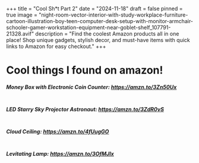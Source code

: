 +++
title = "Cool Sh*t Part 2"
date = "2024-11-18"
draft = false
pinned = true
image = "night-room-vector-interior-with-study-workplace-furniture-cartoon-illustration-boy-teen-computer-desk-setup-with-monitor-armchair-schooler-gamer-workstation-equipment-near-goblet-shelf_107791-21328.avif"
description = "Find the coolest Amazon products all in one place! Shop unique gadgets, stylish decor, and must-have items with quick links to Amazon for easy checkout."
+++
# Cool things I found on amazon!

##### **Money Box with Electronic Coin Counter:** <https://amzn.to/3Zn50Ux>

![]()

##### LED Starry Sky Projector Astronaut: <https://amzn.to/3ZdR0vS>

![]()

##### **Cloud Ceiling:** <https://amzn.to/4fUugGO>

![]()

##### Levitating Lamp: <https://amzn.to/3OfMJlx>

![]()